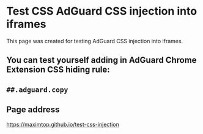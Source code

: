 # Test CSS AdGuard CSS injection into iframes
This page was created for testing AdGuard CSS injection into iframes.

You can test yourself adding in AdGuard Chrome Extension CSS hiding rule:
---
`##.adguard.copy`
---

## Page address
https://maximtop.github.io/test-css-injection